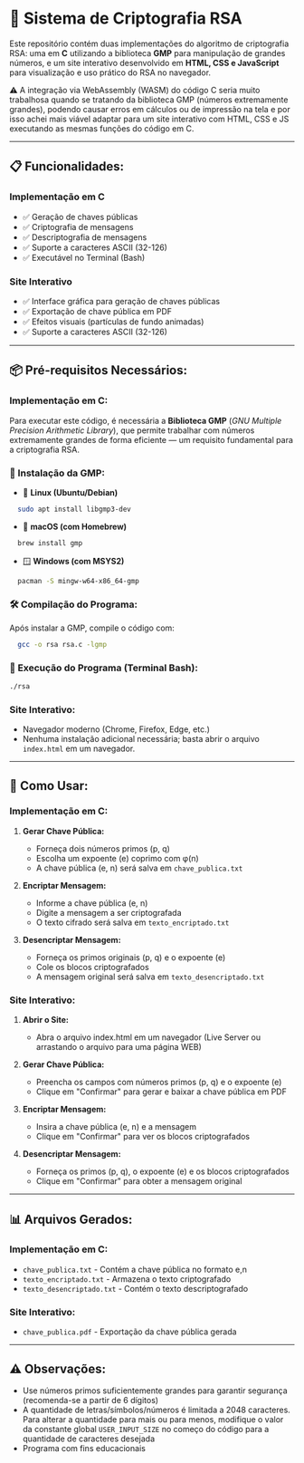 # 🔐 Sistema de Criptografia RSA

Este repositório contém duas implementações do algoritmo de criptografia RSA: uma em **C** utilizando a biblioteca **GMP** para manipulação de grandes números, e um site interativo desenvolvido em **HTML, CSS e JavaScript** para visualização e uso prático do RSA no navegador.

⚠️ A integração via WebAssembly (WASM) do código C seria muito trabalhosa quando se tratando da biblioteca GMP (números extremamente grandes), podendo causar erros em cálculos ou de impressão na tela e por isso achei mais viável adaptar para um site interativo com HTML, CSS e JS executando as mesmas funções do código em C.

---

## 📋 Funcionalidades:
### Implementação em C
- ✅ Geração de chaves públicas  
- ✅ Criptografia de mensagens  
- ✅ Descriptografia de mensagens  
- ✅ Suporte a caracteres ASCII (32-126)
- ✅ Executável no Terminal (Bash)    
### Site Interativo
- ✅ Interface gráfica para geração de chaves públicas
- ✅ Exportação de chave pública em PDF
- ✅ Efeitos visuais (partículas de fundo animadas)
- ✅ Suporte a caracteres ASCII (32-126)
  
---

## 📦 Pré-requisitos Necessários:
### Implementação em C:
Para executar este código, é necessária a **Biblioteca GMP** (*GNU Multiple Precision Arithmetic Library*), que permite trabalhar com números extremamente grandes de forma eficiente — um requisito fundamental para a criptografia RSA.

### 🔧 Instalação da GMP:
- 🐧 **Linux (Ubuntu/Debian)**  
```bash
  sudo apt install libgmp3-dev
```
- 🍎 **macOS (com Homebrew)**
```bash
  brew install gmp
```
- 🪟 **Windows (com MSYS2)**
```bash
  pacman -S mingw-w64-x86_64-gmp
```

### 🛠️ Compilação do Programa:
Após instalar a GMP, compile o código com:
```bash
  gcc -o rsa rsa.c -lgmp
```

### 🚀 Execução do Programa (Terminal Bash):
```bash
./rsa
```
### Site Interativo:
- Navegador moderno (Chrome, Firefox, Edge, etc.)
- Nenhuma instalação adicional necessária; basta abrir o arquivo `index.html` em um navegador.

---

## 📜 Como Usar:
### Implementação em C:
1. **Gerar Chave Pública:**
   - Forneça dois números primos (p, q)
   - Escolha um expoente (e) coprimo com φ(n)
   - A chave pública (e, n) será salva em `chave_publica.txt`

2. **Encriptar Mensagem:**
   - Informe a chave pública (e, n)
   - Digite a mensagem a ser criptografada
   - O texto cifrado será salva em `texto_encriptado.txt`

3. **Desencriptar Mensagem:**
   - Forneça os primos originais (p, q) e o expoente (e)
   - Cole os blocos criptografados
   - A mensagem original será salva em `texto_desencriptado.txt`

### Site Interativo:
1. **Abrir o Site:**
   - Abra o arquivo index.html em um navegador (Live Server ou arrastando o arquivo para uma página WEB)

2. **Gerar Chave Pública:**
   - Preencha os campos com números primos (p, q) e o expoente (e)
   - Clique em "Confirmar" para gerar e baixar a chave pública em PDF

3. **Encriptar Mensagem:**
   - Insira a chave pública (e, n) e a mensagem
   - Clique em "Confirmar" para ver os blocos criptografados
  
4. **Desencriptar Mensagem:**
   - Forneça os primos (p, q), o expoente (e) e os blocos criptografados
   - Clique em "Confirmar" para obter a mensagem original 
---

## 📊 Arquivos Gerados:
### Implementação em C:
   - `chave_publica.txt` - Contém a chave pública no formato e,n
   - `texto_encriptado.txt` - Armazena o texto criptografado
   - `texto_desencriptado.txt` - Contém o texto descriptografado
### Site Interativo:
- `chave_publica.pdf` - Exportação da chave pública gerada
---

## ⚠️ Observações:
- Use números primos suficientemente grandes para garantir segurança (recomenda-se a partir de 6 dígitos) 
- A quantidade de letras/símbolos/números é limitada a 2048 caracteres. Para alterar a quantidade para mais ou para menos, modifique o valor da constante global `USER_INPUT_SIZE` no começo do código para a quantidade de caracteres desejada
- Programa com fins educacionais
